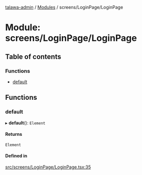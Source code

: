 [talawa-admin](../README.md) / [Modules](../modules.md) / screens/LoginPage/LoginPage

# Module: screens/LoginPage/LoginPage

## Table of contents

### Functions

- [default](screens_LoginPage_LoginPage.md#default)

## Functions

### default

▸ **default**(): `Element`

#### Returns

`Element`

#### Defined in

[src/screens/LoginPage/LoginPage.tsx:35](https://github.com/wingman47/talawa-admin/blob/b199b2f/src/screens/LoginPage/LoginPage.tsx#L35)

